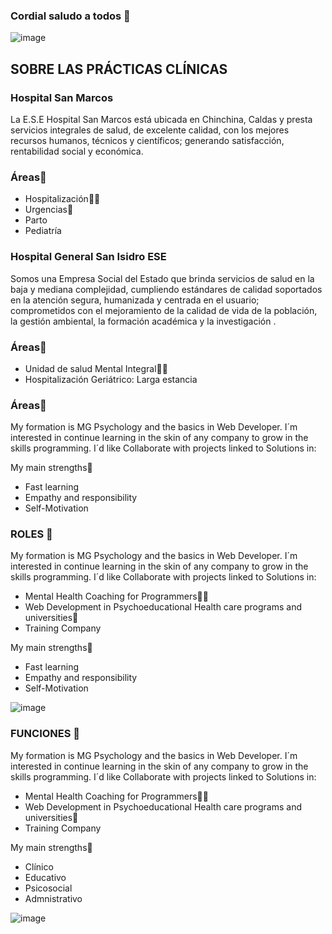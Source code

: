 ### Cordial saludo a todos 👋

<!--
**CODABits/CODABits** is a ✨ _special_ ✨ repository because its `README.md` (this file) appears on your GitHub profile.

Here are some ideas to get you started:

- 🔭 Somos un grupo de prácticantes de psicología 
- 🌱 Estamos Aprendiendo nuestrsa labor en escenarios clínicos 
- 👯 I’m looking to collaborate on ...
- 🤔 I’m looking for help with ...
- 💬 Ask me about ...
- 📫 How to reach me: ...
- 😄 Pronouns: ...
- ⚡ Fun fact: ...
-->
![image](https://codabits.github.io/campanapsicosocial/assets/img/psicologo.png)


## SOBRE LAS PRÁCTICAS CLÍNICAS 

### Hospital San Marcos
La E.S.E Hospital San Marcos está ubicada en Chinchina, Caldas y presta servicios integrales de salud, de excelente calidad, con los mejores recursos humanos, técnicos y científicos; generando satisfacción, rentabilidad social y económica.


### Áreas🚀
- Hospitalización🤹‍♀️
- Urgencias🏅
- Parto
- Pediatría


### Hospital General San Isidro ESE
Somos una Empresa Social del Estado que brinda servicios de salud en la baja y mediana complejidad, cumpliendo estándares de calidad soportados en la atención segura, humanizada y centrada en el usuario; comprometidos con el mejoramiento de la calidad de vida de la población, la gestión ambiental, la formación académica y la investigación .


### Áreas🚀
- Unidad de salud Mental Integral🤹‍♀️
- Hospitalización Geriátrico: Larga estancia

### Áreas🚀
My formation is MG Psychology and the basics in Web Developer.
I´m interested in continue learning in the skin of any company to grow in the skills programming.
I´d like Collaborate with projects linked to Solutions in:



My main strengths💪


- Fast learning
- Empathy and responsibility
- Self-Motivation

### ROLES 🚀

My formation is MG Psychology and the basics in Web Developer.
I´m interested in continue learning in the skin of any company to grow in the skills programming.
I´d like Collaborate with projects linked to Solutions in:

- Mental Health Coaching for Programmers🤹‍♀️
- Web Development in Psychoeducational Health care programs and universities🏅
- Training Company

My main strengths💪


- Fast learning
- Empathy and responsibility
- Self-Motivation

![image](https://upload.wikimedia.org/wikipedia/commons/1/1a/Universidad-de-manizales-logo.jpg)

### FUNCIONES 🚀

My formation is MG Psychology and the basics in Web Developer.
I´m interested in continue learning in the skin of any company to grow in the skills programming.
I´d like Collaborate with projects linked to Solutions in:

- Mental Health Coaching for Programmers🤹‍♀️
- Web Development in Psychoeducational Health care programs and universities🏅
- Training Company

My main strengths💪


- Clínico
- Educativo
- Psicosocial
- Admnistrativo


![image](https://cdn.pixabay.com/photo/2020/05/17/05/53/doctor-5180142_960_720.png)
